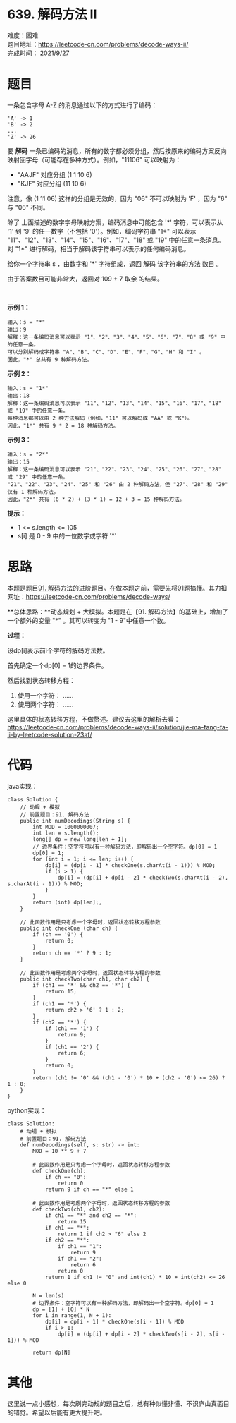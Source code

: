 # 639. 解码方法 II
难度：困难   
题目地址：https://leetcode-cn.com/problems/decode-ways-ii/   
完成时间：  2021/9/27   
# 题目
一条包含字母 A-Z 的消息通过以下的方式进行了编码：
```
'A' -> 1
'B' -> 2
...
'Z' -> 26
```
要 **解码** 一条已编码的消息，所有的数字都必须分组，然后按原来的编码方案反向映射回字母（可能存在多种方式）。例如，"11106" 可以映射为：

+ "AAJF" 对应分组 (1 1 10 6)
+ "KJF" 对应分组 (11 10 6)

注意，像 (1 11 06) 这样的分组是无效的，因为 "06" 不可以映射为 'F' ，因为 "6" 与 "06" 不同。

除了 上面描述的数字字母映射方案，编码消息中可能包含 '\*' 字符，可以表示从 '1' 到 '9' 的任一数字（不包括 '0'）。例如，编码字符串 "1\*" 可以表示 "11"、"12"、"13"、"14"、"15"、"16"、"17"、"18" 或 "19" 中的任意一条消息。对 "1\*" 进行解码，相当于解码该字符串可以表示的任何编码消息。

给你一个字符串 s ，由数字和 '\*' 字符组成，返回 解码 该字符串的方法 数目 。

由于答案数目可能非常大，返回对 109 + 7 取余 的结果。

 

**示例 1：**
```
输入：s = "*"
输出：9
解释：这一条编码消息可以表示 "1"、"2"、"3"、"4"、"5"、"6"、"7"、"8" 或 "9" 中的任意一条。
可以分别解码成字符串 "A"、"B"、"C"、"D"、"E"、"F"、"G"、"H" 和 "I" 。
因此，"*" 总共有 9 种解码方法。
```
**示例 2：**
```
输入：s = "1*"
输出：18
解释：这一条编码消息可以表示 "11"、"12"、"13"、"14"、"15"、"16"、"17"、"18" 或 "19" 中的任意一条。
每种消息都可以由 2 种方法解码（例如，"11" 可以解码成 "AA" 或 "K"）。
因此，"1*" 共有 9 * 2 = 18 种解码方法。
```
**示例 3：**
```
输入：s = "2*"
输出：15
解释：这一条编码消息可以表示 "21"、"22"、"23"、"24"、"25"、"26"、"27"、"28" 或 "29" 中的任意一条。
"21"、"22"、"23"、"24"、"25" 和 "26" 由 2 种解码方法，但 "27"、"28" 和 "29" 仅有 1 种解码方法。
因此，"2*" 共有 (6 * 2) + (3 * 1) = 12 + 3 = 15 种解码方法。
```

**提示：**

+ 1 <= s.length <= 105
+ s[i] 是 0 - 9 中的一位数字或字符 '\*'

# 思路
本题是题目[91. 解码方法](./91.%20解码方法.md)的进阶题目。在做本题之前，需要先将91题搞懂。其力扣网址：https://leetcode-cn.com/problems/decode-ways/

**总体思路：**动态规划 + 大模拟。本题是在【91. 解码方法】的基础上，增加了一个额外的变量 "\*" 。其可以转变为 "1 - 9"中任意一个数。

**过程：**

设dp[i]表示前i个字符的解码方法数。

首先确定一个dp[0] = 1的边界条件。

然后找到状态转移方程：    
1. 使用一个字符：   ......
2. 使用两个字符：   ......

这里具体的状态转移方程，不做赘述。建议去这里的解析去看：    
https://leetcode-cn.com/problems/decode-ways-ii/solution/jie-ma-fang-fa-ii-by-leetcode-solution-23af/

# 代码
java实现：   
```
class Solution {
    // 动规 + 模拟
    // 前置题目：91. 解码方法
    public int numDecodings(String s) {
        int MOD = 1000000007;
        int len = s.length();
        long[] dp = new long[len + 1];
        // 边界条件：空字符可以有一种解码方法，即解码出一个空字符。dp[0] = 1
        dp[0] = 1;
        for (int i = 1; i <= len; i++) {
            dp[i] = (dp[i - 1] * checkOne(s.charAt(i - 1))) % MOD;
            if (i > 1) {
                dp[i] = (dp[i] + dp[i - 2] * checkTwo(s.charAt(i - 2), s.charAt(i - 1))) % MOD;
            }
        }
        return (int) dp[len];,
    }

    // 此函数作用是只考虑一个字母时，返回状态转移方程参数
    public int checkOne (char ch) {
        if (ch == '0') {
            return 0;
        }
        return ch == '*' ? 9 : 1;
    }

    // 此函数作用是考虑两个字母时，返回状态转移方程的参数
    public int checkTwo(char ch1, char ch2) {
        if (ch1 == '*' && ch2 == '*') {
            return 15;
        }
        if (ch1 == '*') {
            return ch2 > '6' ? 1 : 2;
        }
        if (ch2 == '*') {
            if (ch1 == '1') {
                return 9;
            }
            if (ch1 == '2') {
                return 6;
            }
            return 0;
        }
        return (ch1 != '0' && (ch1 - '0') * 10 + (ch2 - '0') <= 26) ? 1 : 0;
    }
}
```
python实现：   
```
class Solution:
    # 动规 + 模拟
    # 前置题目：91. 解码方法
    def numDecodings(self, s: str) -> int:
        MOD = 10 ** 9 + 7

        # 此函数作用是只考虑一个字母时，返回状态转移方程参数
        def checkOne(ch):
            if ch == "0":
                return 0
            return 9 if ch == "*" else 1
        
        # 此函数作用是考虑两个字母时，返回状态转移方程的参数
        def checkTwo(ch1, ch2):
            if ch1 == "*" and ch2 == "*":
                return 15
            if ch1 == "*":
                return 1 if ch2 > "6" else 2
            if ch2 == "*":
                if ch1 == "1":
                    return 9
                if ch1 == "2":
                    return 6
                return 0
            return 1 if ch1 != "0" and int(ch1) * 10 + int(ch2) <= 26 else 0

        N = len(s)
        # 边界条件：空字符可以有一种解码方法，即解码出一个空字符。dp[0] = 1
        dp = [1] + [0] * N
        for i in range(1, N + 1):
            dp[i] = dp[i - 1] * checkOne(s[i - 1]) % MOD
            if i > 1:
                dp[i] = (dp[i] + dp[i - 2] * checkTwo(s[i - 2], s[i - 1])) % MOD
            
        return dp[N]
```
# 其他

这里说一点小感想，每次刷完动规的题目之后，总有种似懂非懂、不识庐山真面目的错觉。希望以后能有更大提升吧。

